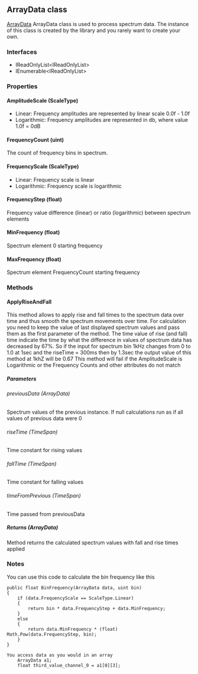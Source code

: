 ## ArrayData class
 [ArrayData](wiki/ArrayData.md)
ArrayData class is used to process spectrum data. The instance of this class is created by the library and you rarely want to create your own.

### Interfaces
- IReadOnlyList<IReadOnlyList<float>>
- IEnumerable<IReadOnlyList<float>>

### Properties
#### AmplitudeScale (ScaleType)
- Linear: Frequency amplitudes are represented by linear scale 0.0f - 1.0f
- Logarithmic: Frequency amplitudes are represented in db, where value 1.0f = 0dB

#### FrequencyCount (uint)
The count of frequency bins in spectrum.

#### FrequencyScale (ScaleType)
- Linear: Frequency scale is linear
- Logarithmic: Frequency scale is logarithmic

#### FrequencyStep (float)
Frequency value difference (linear) or ratio (logarithmic) between spectrum elements

#### MinFrequency (float)
Spectrum element 0 starting frequency

#### MaxFrequency (float)
Spectrum element FrequencyCount starting frequency

### Methods
#### ApplyRiseAndFall
This method allows to apply rise and fall times to the spectrum data over time and thus smooth the spectrum movements over time. For calculation you need to keep the value of last displayed spectrum values and pass them as the first parameter of the method. 
The time value of rise (and fall) time indicate the time by what the difference in values of spectrum data has decreased by 67%. So if the input for spectrum bin 1kHz changes from 0 to 1.0 at 1sec and the riseTime = 300ms then by 1.3sec the output value of this method at 1khZ will be 0.67
This method will fail if the AmplitudeScale is Logarithmic or the Frequency Counts and other attributes do not match

##### Parameters
###### previousData (ArrayData) 
Spectrum values of the previous instance. If null calculations run as if all values of previous data were 0
###### riseTime (TimeSpan)
Time constant for rising values
###### fallTime (TimeSpan)
Time constant for falling values
###### timeFromPrevious (TimeSpan)
Time passed from previousData
##### Returns (ArrayData)
Method returns the calculated spectrum values with fall and rise times applied


### Notes
You can use this code to calculate the bin frequency like this
```
public float BinFrequency(ArrayData data, uint bin)
{
    if (data.FrequencyScale == ScaleType.Linear)
    {
        return bin * data.FrequencyStep + data.MinFrequency;
    }
    else
    {
        return data.MinFrequency * (float) Math.Pow(data.FrequencyStep, bin);
    }
}

You access data as you would in an array
    ArrayData a1;
    float third_value_channel_0 = a1[0][3];
